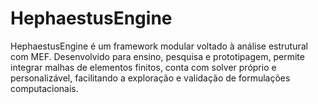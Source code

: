 # HephaestusEngine
HephaestusEngine é um framework modular voltado à análise estrutural com MEF. Desenvolvido para ensino, pesquisa e prototipagem, permite integrar malhas de elementos finitos, conta com solver próprio e personalizável, facilitando a exploração e validação de formulações computacionais.
